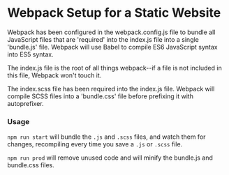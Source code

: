 # Webpack Setup for a Static Website

Webpack has been configured in the webpack.config.js file to bundle all JavaScript files
that are 'required' into the index.js file into a single 'bundle.js' file. Webpack will use
Babel to compile ES6 JavaScript syntax into ES5 syntax.

The index.js file is the root of all things webpack--if a file is not included in this file,
Webpack won't touch it.

The index.scss file has been required into the index.js file. Webpack will compile SCSS files
into a 'bundle.css' file before prefixing it with autoprefixer.

### Usage

```npm run start``` will bundle the ```.js``` and ```.scss``` files, and watch them for changes,
recompiling every time you save a ```.js``` or ```.scss``` file.

```npm run prod``` will remove unused code and will minify the bundle.js and bundle.css files.
